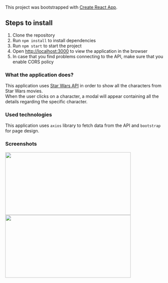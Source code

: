 This project was bootstrapped with [Create React App](https://github.com/facebook/create-react-app).

## Steps to install

1. Clone the repository
2. Run `npm install` to install dependencies
3. Run `npm start` to start the project
4. Open [http://localhost:3000](http://localhost:3000) to view the application in the browser
5. In case that you find problems connecting to the API, make sure that you enable CORS policy

### What the application does?

This application uses [Star Wars API](http://swapi.co/) in order to show all the characters from Star Wars movies. </br>
When the user clicks on a character, a modal will appear containing all the details regarding the specific character.

### Used technologies

This application uses `axios` library to fetch data from the API and `bootstrap` for page design. 

### Screenshots
<img src="https://i.imgur.com/xsIcHZB.png" width="400" height="200" />
<img src="https://i.imgur.com/6BKhFnf.png" width="400" height="200" />
